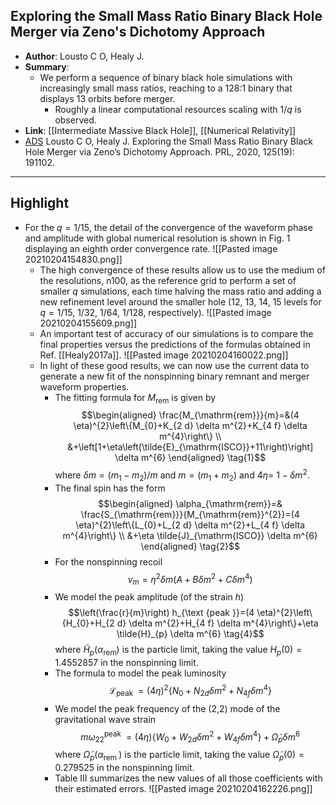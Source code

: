 ## Exploring the Small Mass Ratio Binary Black Hole Merger via Zeno's Dichotomy Approach

- **Author**: Lousto C O, Healy J.
- **Summary**:
	- We perform a sequence of binary black hole simulations with increasingly small mass ratios, reaching to a 128:1 binary that displays 13 orbits before merger.
		- Roughly a linear computational resources scaling with $1/q$ is observed.
- **Link**: [[Intermediate Massive Black Hole]], [[Numerical Relativity]]
- [ADS](https://ui.adsabs.harvard.edu/abs/2020PhRvL.125s1102L) Lousto C O, Healy J. Exploring the Small Mass Ratio Binary Black Hole Merger via Zeno’s Dichotomy Approach. PRL, 2020, 125(19): 191102.

___

## Highlight

- For the $q=1 / 15$, the detail of the convergence of the waveform phase and amplitude with global numerical resolution is shown in Fig. 1 displaying an eighth order convergence rate.
	![[Pasted image 20210204154830.png]]
	- The high convergence of these results allow us to use the medium of the resolutions, n100, as the reference grid to perform a set of smaller $q$ simulations, each time halving the mass ratio and adding a new refinement level around the smaller hole (12, 13, 14, 15 levels for $q =1/15$, $1/32$, $1/64$, $1/128$, respectively).
		![[Pasted image 20210204155609.png]]
	- An important test of accuracy of our simulations is to compare the final properties versus the predictions of the formulas obtained in Ref. [[Healy2017a]].
		![[Pasted image 20210204160022.png]]
	- In light of these good results, we can now use the current data to generate a new fit of the nonspinning binary remnant and merger waveform properties.
		- The fitting formula for $M_{\mathrm{rem}}$ is given by $$\begin{aligned} \frac{M_{\mathrm{rem}}}{m}=&(4 \eta)^{2}\left\{M_{0}+K_{2 d} \delta m^{2}+K_{4 f} \delta m^{4}\right\} \\ &+\left[1+\eta\left(\tilde{E}_{\mathrm{ISCO}}+11\right)\right] \delta m^{6} \end{aligned} \tag{1}$$ where $\delta m=\left(m_{1}-m_{2}\right) / m$ and $m=\left(m_{1}+m_{2}\right)$ and $4 \eta=$ $1-\delta m^{2}$.
		- The final spin has the form $$\begin{aligned} \alpha_{\mathrm{rem}}=& \frac{S_{\mathrm{rem}}}{M_{\mathrm{rem}}^{2}}=(4 \eta)^{2}\left\{L_{0}+L_{2 d} \delta m^{2}+L_{4 f} \delta m^{4}\right\} \\ &+\eta \tilde{J}_{\mathrm{ISCO}} \delta m^{6} \end{aligned} \tag{2}$$ 
		- For the nonspinning recoil $$v_{m}=\eta^{2} \delta m\left(A+B \delta m^{2}+C \delta m^{4}\right) \tag{3}$$
		- We model the peak amplitude (of the strain $h$) $$\left(\frac{r}{m}\right) h_{\text {peak }}=(4 \eta)^{2}\left\{H_{0}+H_{2 d} \delta m^{2}+H_{4 f} \delta m^{4}\right\}+\eta \tilde{H}_{p} \delta m^{6} \tag{4}$$ where $\tilde{H}_{p}\left(\alpha_{\mathrm{rem}}\right)$ is the particle limit, taking the value $H_{p}(0)=1.4552857$ in the nonspinning limit.
		- The formula to model the peak luminosity $$\mathcal{L}_{\text {peak }}=(4 \eta)^{2}\left\{N_{0}+N_{2 d} \delta m^{2}+N_{4 f} \delta m^{4}\right\} \tag{5}$$
		- We model the peak frequency of the (2,2) mode of the gravitational wave strain $$m \omega_{22}^{\text {peak }}=(4 \eta)\left\{W_{0}+W_{2 d} \delta m^{2}+W_{4 f} \delta m^{4}\right\}+\tilde{\Omega}_{p} \delta m^{6} \tag{6}$$ where $\tilde{\Omega}_{p}\left(\alpha_{\text {rem }}\right)$ is the particle limit, taking the value $\tilde{\Omega}_{p}(0)=0.279525$ in the nonspinning limit.
		- Table III summarizes the new values of all those coefficients with their estimated errors.
			![[Pasted image 20210204162226.png]]
			
